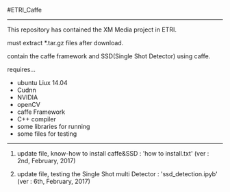 #ETRI_Caffe

********************************************************************

This repository has contained the XM Media project in ETRI.

must extract *.tar.gz files after download.

contain the caffe framework and SSD(Single Shot Detector) using caffe.

requires...

- ubuntu Liux 14.04
- Cudnn
- NVIDIA
- openCV
- caffe Framework
- C++ compiler
- some libraries for running
- some files for testing


********************************************************************

1. update file, know-how to install caffe&SSD : 'how to install.txt' (ver : 2nd, February, 2017) 

2. update file, testing the Single Shot multi Detector : 'ssd_detection.ipyb' (ver : 6th, February, 2017)
